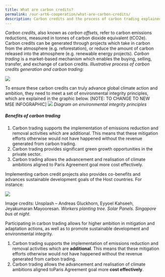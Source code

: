```yaml
---
title: What are carbon credits?
permalink: /our-art6-cooperation/what-are-carbon-credits/
description: Carbon credits and the process of carbon trading explained.
---
```

_Carbon credits,_ also known as _carbon offsets,_ refer to carbon emissions reductions, measured in tonnes of carbon dioxide equivalent (tCO2e). Carbon credits can be generated through projects which take in carbon from the atmosphere (e.g. reforestation), or reduce the amount of carbon released into the atmosphere (e.g. renewable energy projects). *Carbon trading* is a market-based mechanism which enables the buying, selling, transfer, and exchange of carbon credits. *Illustrative process of carbon credits generation and carbon trading:*

<img src="https://file.go.gov.sg/carbon-credit-lifecycle.png"> 

To ensure these carbon credits can truly advance global climate action and ambition, they need to meet a set of environmental integrity principles, which are explained in the graphic below.
[NOTE: TO CHANGE TO NEW MSE INFOGRAPHIC]
<img src="https://file.go.gov.sg/envintegrity808.png">
*Diagram on environmental integrity principles*

##### Benefits of carbon trading
1. Carbon trading supports the implementation of emissions reduction and removal activities which are additional. This means that these mitigation efforts otherwise would not have happened without the revenue generated from carbon trading.
2. Carbon trading provides significant green growth opportunities in the private sector.
3. Carbon trading allows the advancement and realisation of climate ambitions aligned to Paris Agreement goal more cost effectively.

Implementing carbon credit projects also provides co-benefits and advances sustainable development goals of the Host countries. For instance:

<img src="https://file.go.gov.sg/benefits808.png">

Image credits: Unsplash – Andreas Gluckhorn, Eyyoel Kahseeh, Jeyakumaran Mayooresan.
*Workers planting tree. Solar Panels. Singapore bus at night.*

Participating in carbon trading allows for higher ambition in mitigation and adaptation actions, as well as to promote sustainable development and environmental integrity.
1. Carbon trading supports the implementation of emissions reduction and removal
activities which are **additional**. This means that these mitigation efforts otherwise would
not have happened without the revenue generated from carbon trading.
2. Carbon trading allows the advancement and realisation of climate ambitions aligned toParis Agreement goal more **cost effectively**.